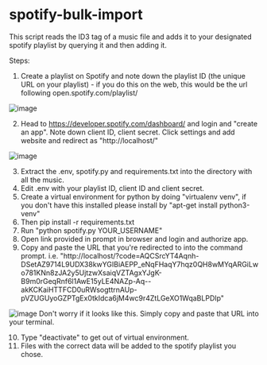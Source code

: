 # spotify-bulk-import
This script reads the ID3 tag of a music file and adds it to your designated spotify playlist by querying it and then adding it.

Steps:
1. Create a playlist on Spotify and note down the playlist ID (the unique URL on your playlist) - if you do this on the web, this would be the url following open.spotify.com/playlist/ 

![image](https://user-images.githubusercontent.com/43486117/131785744-f2fe91a0-43c0-49f7-b8ab-e4fc18a91f4c.png)

2. Head to https://developer.spotify.com/dashboard/ and login and "create an app". Note down client ID, client secret. Click settings and add website and redirect as "http://localhost/" 


![image](https://user-images.githubusercontent.com/43486117/131785681-47de60ee-f858-475e-8618-4a44bc86c6a9.png)


3. Extract the .env, spotify.py and requirements.txt into the directory with all the music.
4. Edit .env with your playlist ID, client ID and client secret. 
5. Create a virtual environment for python by doing "virtualenv venv", if you don't have this installed please install by "apt-get install python3-venv"
6. Then pip install -r requirements.txt 
7. Run "python spotify.py YOUR_USERNAME" 
8. Open link provided in prompt in browser and login and authorize app. 
9. Copy and paste the URL that you're redirected to into the command prompt. i.e. "http://localhost/?code=AQCSrcYT4Aqnh-DSetAZ9714L9UDX38kwYGIBiAEPP_eNqFHaqY7hqz0QH8wMYqARGiLwo781KNn8zJA2y5UjtzwXsaiqVZTAgxYJgK-B9m0rGeqRnf6l1AwE15yLE4NAZp-Aq--akKCKaiHTTFCD0uRWsogttrnAUp-pVZUGUyoGZPTgEx0tkIdca6jM4wc9r4ZtLGeXO1WqaBLPDIp"

![image](https://user-images.githubusercontent.com/43486117/131786010-af3be217-2759-439a-976b-efa70f676194.png)
Don't worry if it looks like this. Simply copy and paste that URL into your terminal. 

10. Type "deactivate" to get out of virtual environment. 
11. Files with the correct data will be added to the spotify playlist you chose. 
